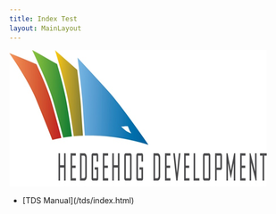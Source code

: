 ```yaml
---
title: Index Test
layout: MainLayout
---
```

<div class="text-center">
	<img src="/Images/Logo.png" />
</div>


<ul>
<li>[TDS Manual](/tds/index.html)</li>
</ul>